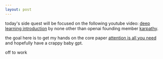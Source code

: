 ```yaml
---
layout: post
---
```


today's side quest will be focused on the following youtube video: [deep learning introduction](https://www.youtube.com/watch?v=kCc8FmEb1nY) by none other than openai founding member [karpathy](https://karpathy.ai/).

the goal here is to get my hands on the core paper [attention is all you need](https://arxiv.org/abs/1706.03762) and hopefully have a crappy baby gpt.

off to work
